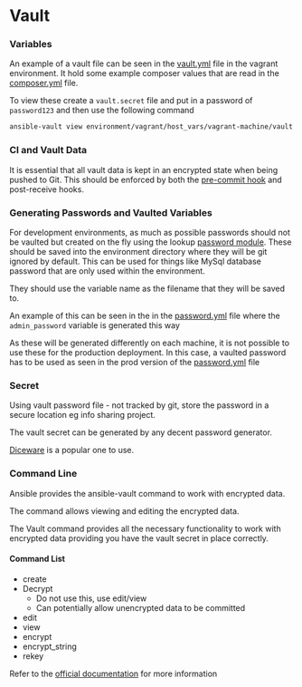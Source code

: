 # Vault

### Variables

An example of a vault file can be seen in the [vault.yml](../../environment/vagrant/host_vars/vagrant-machine/vault.yml) file in the vagrant environment. It hold some example composer values that are read in the [composer.yml](../../environment/vagrant/host_vars/vagrant-machine/composer.yml) file.

To view these create a `vault.secret` file and put in a password of `password123` and then use the following command

```bash
ansible-vault view environment/vagrant/host_vars/vagrant-machine/vault.yml
```

### CI and Vault Data

It is essential that all vault data is kept in an encrypted state when being pushed to Git.
This should be enforced by both the [pre-commit hook](./QA-CI.md#pre-commit-hook-client) and post-receive hooks.

### Generating Passwords and Vaulted Variables

For development environments, as much as possible passwords should not be vaulted but created on the fly using the
lookup [password module](https://docs.ansible.com/ansible/latest/plugins/lookup/password.html). These should be
saved into the environment directory where they will be git ignored by default. This can be used for things like
MySql database password that are only used within the environment.

They should use the variable name as the filename that they will be saved to.

An example of this can be seen in the in the
[password.yml](../../environment/vagrant/host_vars/vagrant-machine/passwords.yml) file where the `admin_password`
variable is generated this way

As these will be generated differently on each machine, it is not possible to use these for the production deployment.
In this case, a vaulted password has to be used as seen in the prod version of the 
[password.yml](../../environment/prod/host_vars/remote-server/passwords.yml) file


### Secret

Using vault password file - not tracked by git, store the password in a secure location eg info sharing project.

The vault secret can be generated by any decent password generator.

[Diceware](https://www.rempe.us/diceware/#eff) is a popular one to use.

### Command Line

Ansible provides the ansible-vault command to work with encrypted data.

The command allows viewing and editing the encrypted data.

The Vault command provides all the necessary functionality to work with encrypted data providing you have the
vault secret in place correctly.


#### Command List



*   create
*   Decrypt
    *   Do not use this, use edit/view
    *   Can potentially allow unencrypted data to be committed
*   edit
*   view
*   encrypt
*   encrypt_string
*   rekey

Refer to the [official documentation](https://docs.ansible.com/ansible/latest/cli/ansible-vault.html) for more
information


